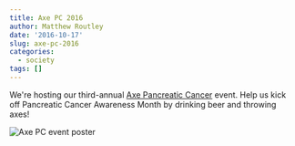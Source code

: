 ```yaml
---
title: Axe PC 2016
author: Matthew Routley
date: '2016-10-17'
slug: axe-pc-2016
categories:
  - society
tags: []
---
```


We're hosting our third-annual [Axe Pancreatic Cancer](http://www.pancreaticcancercanada.ca/site/Calendar?id=105641&view=Detail) event. Help us kick off Pancreatic Cancer Awareness Month by drinking beer and throwing axes!

![Axe PC event poster](/images/axepc_2016.jpg)